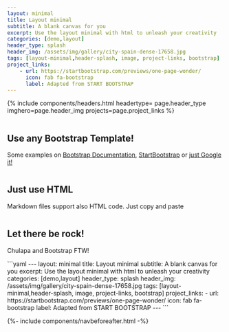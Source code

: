 ```yaml
---
layout: minimal
title: Layout minimal
subtitle: A blank canvas for you
excerpt: Use the layout minimal with html to unleash your creativity
categories: [demo,layout]
header_type: splash
header_img: /assets/img/gallery/city-spain-dense-17658.jpg
tags: [layout-minimal,header-splash, image, project-links, bootstrap]
project_links:
    - url: https://startbootstrap.com/previews/one-page-wonder/
      icon: fab fa-bootstrap
      label: Adapted from START BOOTSTRAP
---
```


{% include components/headers.html headertype= page.header_type imghero=page.header_img projects=page.project_links %}

<section>
  <div class="container">
    <div class="row align-items-center">
      <div class="col-lg-6 order-lg-2">
        <div class="p-5">
          <img class="img-fluid rounded-circle" src="https://picsum.photos/seed/1/400" alt="">
        </div>
      </div>
      <div class="col-lg-6 order-lg-1">
        <div class="p-5">
          <h2 class="display-4">Use any Bootstrap Template!</h2>
          <p>Some examples on <a href="https://getbootstrap.com/docs/4.5/examples/">Bootstrap Documentation</a>, <a href="https://startbootstrap.com/">StartBootstrap</a> or  <a href="https://www.google.com/search?q=%22Bootstrap+Templates%22">just Google it!</a> </p>
        </div>
      </div>
    </div>
  </div>
</section>

<section>
  <div class="container">
    <div class="row align-items-center">
      <div class="col-lg-6">
        <div class="p-5">
          <img class="img-fluid rounded-circle" src="https://picsum.photos/seed/2/400" alt="">
        </div>
      </div>
      <div class="col-lg-6">
        <div class="p-5">
          <h2 class="display-4">Just use HTML</h2>
          <p>Markdown files support also HTML code. Just copy and paste</p>
        </div>
      </div>
    </div>
  </div>
</section>

<section>
  <div class="container">
    <div class="row align-items-center">
      <div class="col-lg-6 order-lg-2">
        <div class="p-5">
          <img class="img-fluid rounded-circle" src="https://picsum.photos/seed/3/400" alt="">
        </div>
      </div>
      <div class="col-lg-6 order-lg-1">
        <div class="p-5">
          <h2 class="display-4">Let there be rock!</h2>
          <p><span class="chulapa">Chulapa</span> and Bootstrap FTW!</p>
        </div>
      </div>
    </div>
  </div>
</section>

<div class="container-lg my-1">
  <div class="row">
    <div class="col-lg-8 offset-lg-2 col" markdown="1">
```yaml
---
layout: minimal
title: Layout minimal
subtitle: A blank canvas for you
excerpt: Use the layout minimal with html to unleash your creativity
categories: [demo,layout]
header_type: splash
header_img: /assets/img/gallery/city-spain-dense-17658.jpg
tags: [layout-minimal,header-splash, image, project-links, bootstrap]
project_links:
    - url: https://startbootstrap.com/previews/one-page-wonder/
      icon: fab fa-bootstrap
      label: Adapted from START BOOTSTRAP
---
```
    </div>
  </div>
</div>

{%- include components/navbeforeafter.html -%}
